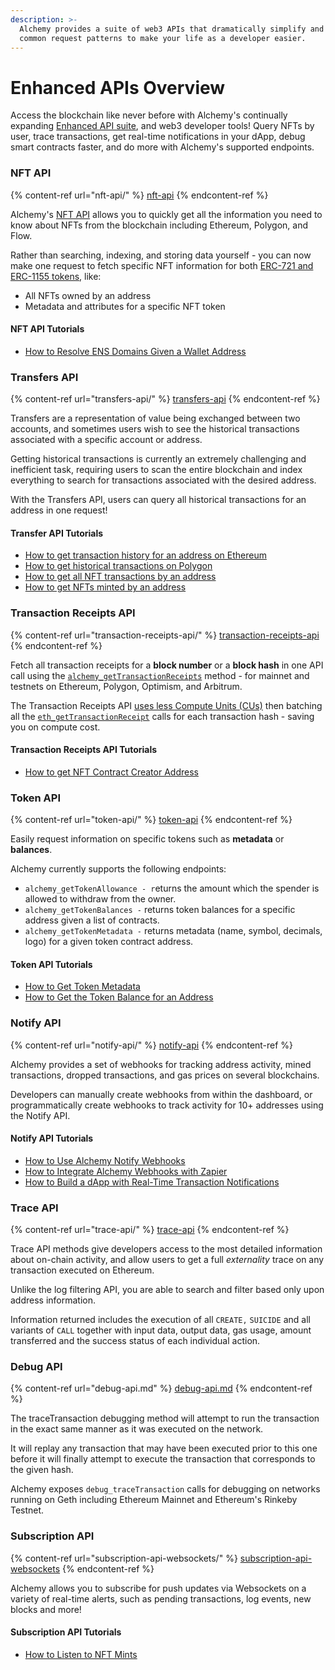 ```yaml
---
description: >-
  Alchemy provides a suite of web3 APIs that dramatically simplify and optimize
  common request patterns to make your life as a developer easier.
---
```


# Enhanced APIs Overview

Access the blockchain like never before with Alchemy's continually expanding [Enhanced API suite](https://www.alchemy.com/enhanced-apis), and web3 developer tools! Query NFTs by user, trace transactions, get real-time notifications in your dApp, debug smart contracts faster, and do more with Alchemy's supported endpoints.&#x20;

### NFT API

{% content-ref url="nft-api/" %}
[nft-api](nft-api/)
{% endcontent-ref %}

Alchemy's [NFT API](https://www.alchemy.com/nft-api) allows you to quickly get all the information you need to know about NFTs from the blockchain including Ethereum, Polygon, and Flow.&#x20;

Rather than searching, indexing, and storing data yourself - you can now make one request to fetch specific NFT information for both [ERC-721 and ERC-1155 tokens](https://www.alchemy.com/blog/comparing-erc-721-to-erc-1155), like:

* All NFTs owned by an address&#x20;
* Metadata and attributes for a specific NFT token

#### NFT API Tutorials

* [How to Resolve ENS Domains Given a Wallet Address](https://docs.alchemy.com/alchemy/enhanced-apis/nft-api/how-to-get-ens)

### Transfers API&#x20;

{% content-ref url="transfers-api/" %}
[transfers-api](transfers-api/)
{% endcontent-ref %}

Transfers are a representation of value being exchanged between two accounts, and sometimes users wish to see the historical transactions associated with a specific account or address.&#x20;

Getting historical transactions is currently an extremely challenging and inefficient task, requiring users to scan the entire blockchain and index everything to search for transactions associated with the desired address.&#x20;

With the Transfers API, users can query all historical transactions for an address in one request!

#### Transfer API Tutorials

* [How to get transaction history for an address on Ethereum](transfers-api/how-to-get-transaction-history-for-an-address-on-ethereum.md)
* [How to get historical transactions on Polygon](https://alchemy.com/blog/how-to-get-historical-transactions-on-polygon)
* [How to get all NFT transactions by an address](transfers-api/how-to-get-all-nft-transactions-by-an-address.md)
* [How to get NFTs minted by an address](transfers-api/how-to-get-nfts-minted-by-an-address.md)

### Transaction Receipts API

{% content-ref url="transaction-receipts-api/" %}
[transaction-receipts-api](transaction-receipts-api/)
{% endcontent-ref %}

Fetch all transaction receipts for a **block number** or a **block hash** in one API call using the [`alchemy_getTransactionReceipts`](https://docs.alchemy.com/alchemy/enhanced-apis/transaction-receipts-api#alchemy\_gettransactionreceipts) method - for mainnet and testnets on Ethereum, Polygon, Optimism, and Arbitrum.

The Transaction Receipts API [uses less Compute Units (CUs)](https://docs.alchemy.com/alchemy/documentation/compute-units#raw-method-costs) then batching all the [`eth_getTransactionReceipt`](https://docs.alchemy.com/alchemy/apis/ethereum/eth\_gettransactionreceipt) calls for each transaction hash - saving you on compute cost.

#### Transaction Receipts API Tutorials

* [How to get NFT Contract Creator Address](transaction-receipts-api/how-to-get-nft-contract-creator-address.md)

### Token API

{% content-ref url="token-api/" %}
[token-api](token-api/)
{% endcontent-ref %}

Easily request information on specific tokens such as **metadata** or **balances**.&#x20;

Alchemy currently supports the following endpoints:&#x20;

* `alchemy_getTokenAllowance - r`eturns the amount which the spender is allowed to withdraw from the owner.
* `alchemy_getTokenBalances -` returns token balances for a specific address given a list of contracts.
* `alchemy_getTokenMetadata -` returns metadata (name, symbol, decimals, logo) for a given token contract address.

#### Token API Tutorials

* [How to Get Token Metadata](https://docs.alchemy.com/alchemy/enhanced-apis/token-api/how-to-get-token-metadata)
* [How to Get the Token Balance for an Address](https://docs.alchemy.com/alchemy/enhanced-apis/token-api/how-to-get-token-balance-for-an-address)

### Notify API

{% content-ref url="notify-api/" %}
[notify-api](notify-api/)
{% endcontent-ref %}

Alchemy provides a set of webhooks for tracking address activity, mined transactions, dropped transactions, and gas prices on several blockchains.&#x20;

Developers can manually create webhooks from within the dashboard, or programmatically create webhooks to track activity for 10+ addresses using the Notify API.

#### Notify API Tutorials

* [How to Use Alchemy Notify Webhooks](https://docs.alchemy.com/alchemy/enhanced-apis/notify-api/using-notify)
* [How to Integrate Alchemy Webhooks with Zapier](https://docs.alchemy.com/alchemy/enhanced-apis/notify-api/integrate-alchemy-zapier)
* [How to Build a dApp with Real-Time Transaction Notifications](https://docs.alchemy.com/alchemy/enhanced-apis/notify-api/building-a-dapp-with-real-time-transaction-notifications)

### Trace API

{% content-ref url="trace-api/" %}
[trace-api](trace-api/)
{% endcontent-ref %}

Trace API methods give developers access to the most detailed information about on-chain activity, and allow users to get a full _externality_ trace on any transaction executed on Ethereum.&#x20;

Unlike the log filtering API, you are able to search and filter based only upon address information.&#x20;

Information returned includes the execution of all `CREATE,` `SUICIDE` and all variants of `CALL` together with input data, output data, gas usage, amount transferred and the success status of each individual action.

### Debug API

{% content-ref url="debug-api.md" %}
[debug-api.md](debug-api.md)
{% endcontent-ref %}

The traceTransaction debugging method will attempt to run the transaction in the exact same manner as it was executed on the network.&#x20;

It will replay any transaction that may have been executed prior to this one before it will finally attempt to execute the transaction that corresponds to the given hash.

Alchemy exposes `debug_traceTransaction` calls for debugging on networks running on Geth including Ethereum Mainnet and Ethereum's Rinkeby Testnet.

### Subscription API

{% content-ref url="subscription-api-websockets/" %}
[subscription-api-websockets](subscription-api-websockets/)
{% endcontent-ref %}

Alchemy allows you to subscribe for push updates via Websockets on a variety of real-time alerts, such as pending transactions, log events, new blocks and more!

#### Subscription API Tutorials

* [How to Listen to NFT Mints](https://docs.alchemy.com/alchemy/enhanced-apis/subscription-api-websockets/how-to-listen-to-nft-mints)
